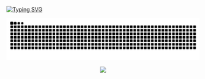 [![Typing SVG](https://readme-typing-svg.demolab.com?font=JetBrains+Mono&weight=600&size=30&pause=1000&color=3178C6&background=FFFFFF00&width=435&lines=Hello%2C+welcome;Continue+to+work+hard)](https://git.io/typing-svg)

<p align="center">
  <img src="https://github.com/xindoo/xindoo/blob/output/github-contribution-grid-snake.svg"/>
</p>	
<p align="center">
  <img src="https://github-readme-stats.vercel.app/api?username=xindoo&show_icons=true&theme=graywhite"/>
</p>
